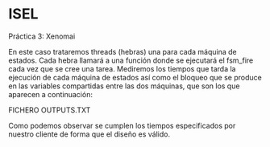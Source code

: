 # ISEL
Práctica 3: Xenomai

En este caso trataremos threads (hebras) una para cada máquina de estados. Cada hebra llamará a una función donde se ejecutará el fsm_fire cada vez que se cree una tarea. Mediremos los tiempos que tarda la ejecución de cada máquina de estados así como el bloqueo que se produce en las variables compartidas entre las dos máquinas, que son los que aparecen a continuación:

FICHERO OUTPUTS.TXT

Como podemos observar se cumplen los tiempos especificados por nuestro cliente de forma que el diseño es válido.